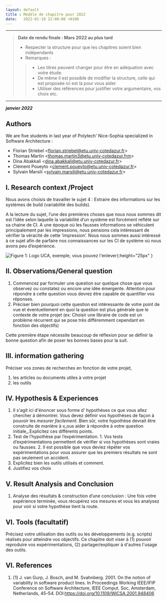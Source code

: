 ```yaml
---
layout: default
title : Modèle de chapitre pour 2022
date:   2022-01-10 22:00:00 +0100
---
```


---

> **Date de rendu finale : Mars 2022 au plus tard**
> - Respecter la structure pour que les chapitres soient bien indépendants
> - Remarques :
>>    - Les titres peuvent changer pour être en adéquation avec votre étude.
>>    - De même il est possible de modifier la structure, celle qui est proposée ici est là pour vous aider.
>>    - Utiliser des références pour justifier votre argumentaire, vos choix etc.

---

**_janvier 2022_**

## Authors

We are five students in last year of Polytech' Nice-Sophia specialized in Software Architecture :

* Florian Striebel &lt;florian.striebel@etu.univ-cotedazur.fr&gt;
* Thomas Martin &lt;thomas.martin3@etu.univ-cotedazur.frm&gt;
* Dina Abakkali &lt;dina.abakkali@etu.univ-cotedazur.fr&gt;
* Clément Poueyto &lt;clement.poueyto@etu.univ-cotedazur.fr&gt;
* Sylvain Marsili &lt;sylvain.marsili@etu.univ-cotedazur.fr&gt;

## I. Research context /Project

Nous avons choisis de travailler le sujet 4 : Extraire des informations sur les systèmes de build (variabilité des builds).

A la lecture du sujet, l’une des premières choses que nous nous sommes dit est l’idée selon laquelle la variabilité d’un système est forcément reflété sur sa chaine de CI. A une époque où les fausses informations se véhiculent principalement par les impressions, nous pensions cela intéressant de vérifier la véracité de cette ‘impression’. Nous nous sommes aussi intéressé à ce sujet afin de parfaire nos connaissances sur les CI de système où nous avons peu d’expérience.

![Figure 1: Logo UCA, exemple, vous pouvez l'enlever](../assets/model/UCAlogoQlarge.png){:height="25px" }


## II. Observations/General question

1. Commencez par formuler une question sur quelque chose que vous observez ou constatez ou encore une idée émergente. Attention pour répondre à cette question vous devrez être capable de quantifier vos réponses.
2. Préciser bien pourquoi cette question est intéressante de votre point de vue et éventuellement en quoi la question est plus générale que le contexte de votre projet \(ex: Choisir une libraire de code est un problème récurrent qui se pose très différemment cependant en fonction des objectifs\)

Cette première étape nécessite beaucoup de réflexion pour se définir la bonne question afin de poser les bonnes bases pour la suit.

## III. information gathering

Préciser vos zones de recherches en fonction de votre projet,

1. les articles ou documents utiles à votre projet
2. les outils
 
## IV. Hypothesis & Experiences

1. Il s'agit ici d'énoncer sous forme d' hypothèses ce que vous allez chercher à démontrer. Vous devez définir vos hypothèses de façon à pouvoir les _mesurer facilement._ Bien sûr, votre hypothèse devrait être construite de manière à v_ous aider à répondre à votre question initiale_.Explicitez ces différents points.
2. Test de l’hypothèse par l’expérimentation. 1. Vos tests d’expérimentations permettent de vérifier si vos hypothèses sont vraies ou fausses. 2. Il est possible que vous deviez répéter vos expérimentations pour vous assurer que les premiers résultats ne sont pas seulement un accident.
3. Explicitez bien les outils utilisés et comment.
4. Justifiez vos choix

## V. Result Analysis and Conclusion

1. Analyse des résultats & construction d’une conclusion : Une fois votre expérience terminée, vous récupérez vos mesures et vous les analysez pour voir si votre hypothèse tient la route. 

## VI. Tools \(facultatif\)

Précisez votre utilisation des outils ou les développements \(e.g. scripts\) réalisés pour atteindre vos objectifs. Ce chapitre doit viser à \(1\) pouvoir reproduire vos expérimentations, \(2\) partager/expliquer à d'autres l'usage des outils.

## VI. References

1. [1] J. van Gurp, J. Bosch, and M. Svahnberg. 2001. On the notion of variability in software product lines. In Proceedings Working IEEE/IFIP Conference on Software Architecture, IEEE Comput. Soc, Amsterdam, Netherlands, 45–54. DOI:https://doi.org/10.1109/WICSA.2001.948406
